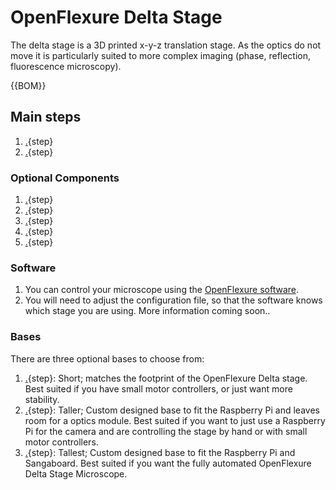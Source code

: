 # OpenFlexure Delta Stage

The delta stage is a 3D printed x-y-z translation stage. As the optics do not move it is particularly suited to more complex imaging (phase, reflection, fluorescence microscopy).

{{BOM}}

## Main steps

1. [.](printing_the_components.md){step}  
1. [.](assembling_the_actuators.md){step}

### Optional Components

1. [.](attaching_the_sample_clips.md){step}
1. [.](attaching_the_motors.md){step}  
1. [.](reflection_illumination.md){step}  
1. [.](transmission_illumination.md){step}  
1. [.](connecting_the_electronics.md){step}

### Software

1. You can control your microscope using the [OpenFlexure software](https://openflexure.org/projects/microscope/install).
2. You will need to adjust the configuration file, so that the software knows which stage you are using. More information coming soon..

### Bases 
There are three optional bases to choose from:

1. [.](simple_base.md){step}:  Short; matches the footprint of the OpenFlexure Delta stage.  Best suited if you have small motor controllers, or just want more stability.
2. [.](raspi_base.md){step}: Taller; Custom designed base to fit the Raspberry Pi and leaves room for a optics module. Best suited if you want to just use a Raspberry Pi for the camera and are controlling the stage by hand or with small motor controllers.
3. [.](raspi_sangaboard_base.md){step}: Tallest; Custom designed base to fit the Raspberry Pi and Sangaboard.  Best suited if you want the fully automated OpenFlexure Delta Stage Microscope.


